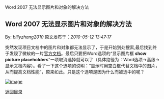 Word 2007 无法显示图片和对象的解决方法
## Word 2007 无法显示图片和对象的解决方法

By: *billyzhang2010* 原文发布于：*2010-05-12 13:47:17*

突然发现项目文档中的图片和对象都无法显示了，于是开始到处搜索,最后找到终于发现了微软的一片[官方文档](http&#58;//support.microsoft.com/kb/918788/zh-cn)。最后只要把Word选项的“显示图片框
**show picture
placeholders**”一项取消选择就可以了（具体路径为：Word选项->高级->显示文档内容）。看了一下这个选项的说明：“显示时用空白框代替文档中的图片，从而提高文档性能”，原来如此。只是这个选项是因为什么而被选中的呢？

[![image](https&#58;//lpqaaa.bay.livefilestore.com/y1mCjssyWRnRQyrK7Eu4tNIdEBHidWgeyNnixVQ3Td6GKRcE-ThWCsFqynC_DYGLqRtTy7ugoD59Oe8jiRS0ymHKElhz4z5NgyAKdtjEGjenP6tbvhyYQAN7llMfRjIdPmFyB1pPy092B_MYs8VKkiI1g/image_thumb[3]%204122DCE9.png)](https&#58;//lpqaaa.bay.livefilestore.com/y1mzbVQIJ2oHlabmD2S129Ven06lnUSi21qI-DlsnTQbd4MTaG9kmfwQZk57stv9FB4vqRL6368363RHjfxt7uqWPZtiQaALs0pE5Q_3td74WzR0aiRALwGM1xkM7YJiNWa86YuRdhNL8bcfyxhfNCmFQ/image[5]%2075E0F40D.png)

[返回目录](index.html)
